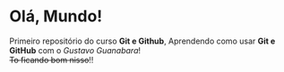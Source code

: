# Olá, Mundo!
 Primeiro repositório do curso **Git e Github**,
 Aprendendo como usar **Git e GitHub** com o *Gustavo Guanabara*! <br>
 ~~To ficando bom nisso~~!!
